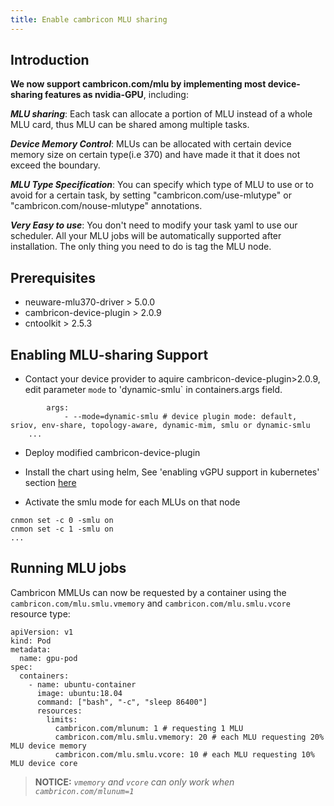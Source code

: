 ```yaml
---
title: Enable cambricon MLU sharing
---
```


## Introduction

**We now support cambricon.com/mlu by implementing most device-sharing features as nvidia-GPU**, including:

***MLU sharing***: Each task can allocate a portion of MLU instead of a whole MLU card, thus MLU can be shared among multiple tasks.

***Device Memory Control***: MLUs can be allocated with certain device memory size on certain type(i.e 370) and have made it that it does not exceed the boundary.

***MLU Type Specification***: You can specify which type of MLU to use or to avoid for a certain task, by setting "cambricon.com/use-mlutype" or "cambricon.com/nouse-mlutype" annotations. 

***Very Easy to use***: You don't need to modify your task yaml to use our scheduler. All your MLU jobs will be automatically supported after installation. The only thing you need to do is tag the MLU node.

## Prerequisites

* neuware-mlu370-driver > 5.0.0
* cambricon-device-plugin > 2.0.9
* cntoolkit > 2.5.3

## Enabling MLU-sharing Support

* Contact your device provider to aquire cambricon-device-plugin>2.0.9, edit parameter `mode` to 'dynamic-smlu` in containers.args field.

```
        args:
            - --mode=dynamic-smlu # device plugin mode: default, sriov, env-share, topology-aware, dynamic-mim, smlu or dynamic-smlu
	...
```

* Deploy modified cambricon-device-plugin

* Install the chart using helm, See 'enabling vGPU support in kubernetes' section [here](https://github.com/Project-HAMi/HAMi#enabling-vgpu-support-in-kubernetes)

* Activate the smlu mode for each MLUs on that node
```
cnmon set -c 0 -smlu on
cnmon set -c 1 -smlu on
...
```

## Running MLU jobs

Cambricon MMLUs can now be requested by a container
using the `cambricon.com/mlu.smlu.vmemory` and `cambricon.com/mlu.smlu.vcore` resource type:

```
apiVersion: v1
kind: Pod
metadata:
  name: gpu-pod
spec:
  containers:
    - name: ubuntu-container
      image: ubuntu:18.04
      command: ["bash", "-c", "sleep 86400"]
      resources:
        limits:
          cambricon.com/mlunum: 1 # requesting 1 MLU
          cambricon.com/mlu.smlu.vmemory: 20 # each MLU requesting 20% MLU device memory
          cambricon.com/mlu.smlu.vcore: 10 # each MLU requesting 10% MLU device core
```

> **NOTICE:** *`vmemory` and `vcore` can only work when `cambricon.com/mlunum=1`* 